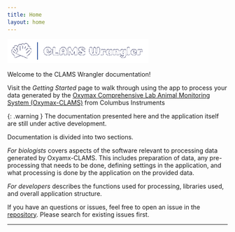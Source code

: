 ```yaml
---
title: Home
layout: home
---
```


![CLAMS Wrangler logo](/assets/logo.png)

Welcome to the CLAMS Wrangler documentation!

Visit the *Getting Started* page to walk through using the app to process your data generated by the [Oxymax Comprehensive Lab Animal Monitoring System (Oxymax-CLAMS)](https://colinst.com/oxymax-clams) from Columbus Instruments

{: .warning }
The documentation presented here and the application itself are still under active development. 

Documentation is divided into two sections.

*For biologists* covers aspects of the software relevant to processing data generated by Oxyamx-CLAMS. This includes preparation of data, any pre-processing that needs to be done, defining settings in the application, and what processing is done by the application on the provided data.

*For developers* describes the functions used for processing, libraries used, and overall application structure.

If you have an questions or issues, feel free to open an issue in the [repository](https://github.com/PistilliLab/CLAMSwrangler-web/issues). Please search for existing issues first.

----
